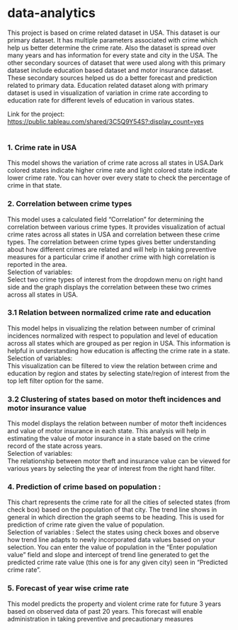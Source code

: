# data-analytics </br>
This project is based on crime related dataset in USA. This dataset is our primary
dataset. It has multiple parameters associated with crime which help us better determine the
crime rate. Also the dataset is spread over many years and has information for every state
and city in the USA. The other secondary sources of dataset that were used along with this
primary dataset include education based dataset and motor insurance dataset. These
secondary sources helped us do a better forecast and prediction related to primary data.
Education related dataset along with primary dataset is used in visualization of variation in
crime rate according to education rate for different levels of education in various states. </br>

Link for the project:
https://public.tableau.com/shared/3C5Q9Y54S?:display_count=yes </br>
</br>
### 1. Crime rate in USA </br>
This model shows the variation of crime rate across all states in USA.Dark colored
states indicate higher crime rate and light colored state indicate lower crime rate. You can
hover over every state to check the percentage of crime in that state. </br>
### 2. Correlation between crime types</br>
This model uses a calculated field “Correlation” for determining the correlation
between various crime types. It provides visualization of actual crime rates across all states
in USA and correlation between these crime types. The correlation between crime types
gives better understanding about how different crimes are related and will help in taking
preventive measures for a particular crime if another crime with high correlation is reported
in the area.</br>
Selection of variables:</br>
Select two crime types of interest from the dropdown menu on right hand side and
the graph displays the correlation between these two crimes across all states in USA.</br>
### 3.1 Relation between normalized crime rate and education</br>
This model helps in visualizing the relation between number of criminal incidences
normalized with respect to population and level of education across all states which are
grouped as per region in USA. This information is helpful in understanding how education is
affecting the crime rate in a state.</br>
Selection of variables:</br>
This visualization can be filtered to view the relation between crime and education by
region and states by selecting state/region of interest from the top left filter option for the
same.</br>
### 3.2 Clustering of states based on motor theft incidences and motor insurance value</br>
This model displays the relation between number of motor theft incidences and value
of motor insurance in each state. This analysis will help in estimating the value of motor
insurance in a state based on the crime record of the state across years.</br>
Selection of variables:</br>
The relationship between motor theft and insurance value can be viewed for various
years by selecting the year of interest from the right hand filter.
### 4. Prediction of crime based on population :</br>
This chart represents the crime rate for all the cities of selected states (from check box)
based on the population of that city. The trend line shows in general in which direction the
graph seems to be heading. This is used for prediction of crime rate given the value of
population.</br>
Selection of variables :
Select the states using check boxes and observe how trend line adapts to newly
incorporated data values based on your selection. You can enter the value of population in
the “Enter population value” field and slope and intercept of trend line generated to get the
predicted crime rate value (this one is for any given city) seen in “Predicted crime rate”.</br>
### 5. Forecast of year wise crime rate</br>
This model predicts the property and violent crime rate for future 3 years based on
observed data of past 20 years. This forecast will enable administration in taking preventive
and precautionary measures</br>
